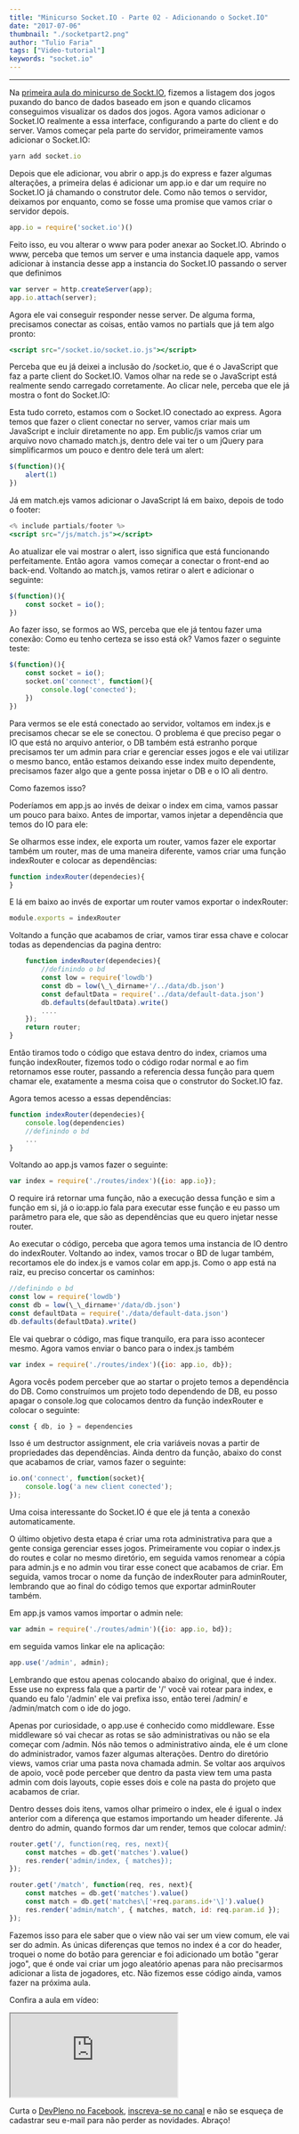 ```yaml
---
title: "Minicurso Socket.IO - Parte 02 - Adicionando o Socket.IO"
date: "2017-07-06"
thumbnail: "./socketpart2.png"
author: "Tulio Faria"
tags: ["Video-tutorial"]
keywords: "socket.io"
---
```


---
Na [primeira aula do minicurso de Sockt.IO](https://www.devpleno.com/minicurso-socket-io-parte-1/), fizemos a listagem dos jogos puxando do banco de dados baseado em json e quando clicamos conseguimos visualizar os dados dos jogos. Agora vamos adicionar o Socket.IO realmente a essa interface, configurando a parte do client e do server. Vamos começar pela parte do servidor, primeiramente vamos adicionar o Socket.IO:

```jsx {numberLines: true}
yarn add socket.io
```

Depois que ele adicionar, vou abrir o app.js do express e fazer algumas alterações, a primeira delas é adicionar um app.io e dar um require no Socket.IO já chamando o construtor dele. Como não temos o servidor, deixamos por enquanto, como se fosse uma promise que vamos criar o servidor depois.

```jsx {numberLines: true}
app.io = require('socket.io')()
```

Feito isso, eu vou alterar o www para poder anexar ao Socket.IO. Abrindo o www, perceba que temos um server e uma instancia daquele app, vamos adicionar à instancia desse app a instancia do Socket.IO passando o server que definimos

```jsx {numberLines: true}
var server = http.createServer(app);
app.io.attach(server);
```

Agora ele vai conseguir responder nesse server. De alguma forma, precisamos conectar as coisas, então vamos no partials que já tem algo pronto:

```jsx {numberLines: true}
<script src="/socket.io/socket.io.js"></script>
```

Perceba que eu já deixei a inclusão do /socket.io, que é o JavaScript que faz a parte client do Socket.IO. Vamos olhar na rede se o JavaScript está realmente sendo carregado corretamente. Ao clicar nele, perceba que ele já mostra o font do Socket.IO: 

Esta tudo correto, estamos com o Socket.IO conectado ao express. Agora temos que fazer o client conectar no server, vamos criar mais um JavaScript e incluir diretamente no app. Em public/js vamos criar um arquivo novo chamado match.js, dentro dele vai ter o um jQuery para simplificarmos um pouco e dentro dele terá um alert:

```jsx {numberLines: true}
$(function)(){
    alert(1) 
})
```

Já em match.ejs vamos adicionar o JavaScript lá em baixo, depois de todo o footer:

```jsx {numberLines: true}
<% include partials/footer %>
<script src="/js/match.js"></script>
```

Ao atualizar ele vai mostrar o alert, isso significa que está funcionando perfeitamente. Então agora  vamos começar a conectar o front-end ao back-end. Voltando ao match.js, vamos retirar o alert e adicionar o seguinte:

```jsx {numberLines: true}
$(function)(){
    const socket = io();
})
```

Ao fazer isso, se formos ao WS, perceba que ele já tentou fazer uma conexão: Como eu tenho certeza se isso está ok? Vamos fazer o seguinte teste:

```jsx {numberLines: true}
$(function)(){
    const socket = io();
    socket.on('connect', function(){
        console.log('conected');
    })
})
```

Para vermos se ele está conectado ao servidor, voltamos em index.js e precisamos checar se ele se conectou. O problema é que preciso pegar o IO que está no arquivo anterior, o DB também está estranho porque precisamos ter um admin para criar e gerenciar esses jogos e ele vai utilizar o mesmo banco, então estamos deixando esse index muito dependente, precisamos fazer algo que a gente possa injetar o DB e o IO ali dentro. 

Como fazemos isso? 

Poderíamos em app.js ao invés de deixar o index em cima, vamos passar um pouco para baixo. Antes de importar, vamos injetar a dependência que temos do IO para ele: 

Se olharmos esse index, ele exporta um router, vamos fazer ele exportar também um router, mas de uma maneira diferente, vamos criar uma função indexRouter e colocar as dependências:

```jsx {numberLines: true}
function indexRouter(dependecies){
}
```

E lá em baixo ao invés de exportar um router vamos exportar o indexRouter:

```jsx {numberLines: true}
module.exports = indexRouter
```

Voltando a função que acabamos de criar, vamos tirar essa chave e colocar todas as dependencias da pagina dentro:

```jsx {numberLines: true}
    function indexRouter(dependecies){
        //definindo o bd
        const low = require('lowdb')
        const db = low(\_\_dirname+'/../data/db.json')
        const defaultData = require('../data/default-data.json')
        db.defaults(defaultData).write()
        ....
    });
    return router;
}
```

Então tiramos todo o código que estava dentro do index, criamos uma função indexRouter, fizemos todo o código rodar normal e ao fim retornamos esse router, passando a referencia dessa função para quem chamar ele, exatamente a mesma coisa que o construtor do Socket.IO faz. 

Agora temos acesso a essas dependências:

```jsx {numberLines: true}
function indexRouter(dependecies){
    console.log(dependencies)
    //definindo o bd
    ...
}
```

Voltando ao app.js vamos fazer o seguinte:

```jsx {numberLines: true}
var index = require('./routes/index')({io: app.io});
```

O require irá retornar uma função, não a execução dessa função e sim a função em si, já o io:app.io fala para executar esse função e eu passo um parâmetro para ele, que são as dependências que eu quero injetar nesse router. 

Ao executar o código, perceba que agora temos uma instancia de IO dentro do indexRouter. Voltando ao index, vamos trocar o BD de lugar também, recortamos ele do index.js e vamos colar em app.js. Como o app está na raiz, eu preciso concertar os caminhos:

```jsx {numberLines: true}
//definindo o bd
const low = require('lowdb')
const db = low(\_\_dirname+'/data/db.json')
const defaultData = require('./data/default-data.json')
db.defaults(defaultData).write()
```

Ele vai quebrar o código, mas fique tranquilo, era para isso acontecer mesmo. Agora vamos enviar o banco para o index.js também

```jsx {numberLines: true}
var index = require('./routes/index')({io: app.io, db});
```

Agora vocês podem perceber que ao startar o projeto temos a dependência do DB. Como construímos um projeto todo dependendo de DB, eu posso apagar o console.log que colocamos dentro da função indexRouter e colocar o seguinte:

```jsx {numberLines: true}
const { db, io } = dependencies
```

Isso é um destructor assignment, ele cria variáveis novas a partir de propriedades das dependências. Ainda dentro da função, abaixo do const que acabamos de criar, vamos fazer o seguinte:

```jsx {numberLines: true}
io.on('connect', function(socket){
    console.log('a new client conected');
});
```

Uma coisa interessante do Socket.IO é que ele já tenta a conexão automaticamente. 

O último objetivo desta etapa é criar uma rota administrativa para que a gente consiga gerenciar esses jogos. Primeiramente vou copiar o index.js do routes e colar no mesmo diretório, em seguida vamos renomear a cópia para admin.js e no admin vou tirar esse conect que acabamos de criar. Em seguida, vamos trocar o nome da função de indexRouter para adminRouter, lembrando que ao final do código temos que exportar adminRouter também. 

Em app.js vamos vamos importar o admin nele:

```jsx {numberLines: true}
var admin = require('./routes/admin')({io: app.io, bd});
```

em seguida vamos linkar ele na aplicação:

```jsx {numberLines: true}
app.use('/admin', admin);
```

Lembrando que estou apenas colocando abaixo do original, que é index. Esse use no express fala que a partir de '/' você vai rotear para index, e quando eu falo '/admin' ele vai prefixa isso, então terei /admin/ e /admin/match com o ide do jogo. 

Apenas por curiosidade, o app.use é conhecido como middleware. Esse middleware só vai checar as rotas se são administrativas ou não se ela começar com /admin. Nós não temos o administrativo ainda, ele é um clone do administrador, vamos fazer algumas alterações. Dentro do diretório views, vamos criar uma pasta nova chamada admin. Se voltar aos arquivos de apoio, você pode perceber que dentro da pasta view tem uma pasta admin com dois layouts, copie esses dois e cole na pasta do projeto que acabamos de criar. 

Dentro desses dois itens, vamos olhar primeiro o index, ele é igual o index anterior com a diferença que estamos importando um header diferente. Já dentro do admin, quando formos dar um render, temos que colocar admin/:

```jsx {numberLines: true}
router.get('/, function(req, res, next){
    const matches = db.get('matches').value()
    res.render('admin/index, { matches});
});

router.get('/match', function(req, res, next){
    const matches = db.get('matches').value()
    const match = db.get('matches\['+req.params.id+'\]').value()
    res.render('admin/match', { matches, match, id: req.param.id });
});
```

Fazemos isso para ele saber que o view não vai ser um view comum, ele vai ser do admin. As únicas diferenças que temos no index é a cor do header, troquei o nome do botão para gerenciar e foi adicionado um botão "gerar jogo", que é onde vai criar um jogo aleatório apenas para não precisarmos adicionar a lista de jogadores, etc. Não fizemos esse código ainda, vamos fazer na próxima aula. 

Confira a aula em vídeo: 

<div class="embed-responsive embed-responsive-16by9 mb-4">
  <iframe class="embed-responsive-item" src="https://www.youtube.com/embed/QX-0mjQOV2U" allowfullscreen></iframe>
</div>

Curta o [DevPleno no Facebook](https://www.facebook.com/devpleno), [inscreva-se no canal](https://www.youtube.com/devplenocom) e não se esqueça de cadastrar seu e-mail para não perder as novidades. Abraço!